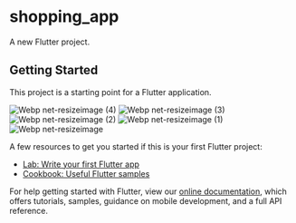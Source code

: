 # shopping_app

A new Flutter project.

## Getting Started

This project is a starting point for a Flutter application.

![Webp net-resizeimage (4)](https://user-images.githubusercontent.com/51057490/113165015-8bbad300-9239-11eb-9929-8f33f81640ce.png) ![Webp net-resizeimage (3)](https://user-images.githubusercontent.com/51057490/113165020-8bbad300-9239-11eb-8b7c-5c735e06cf3e.png)
![Webp net-resizeimage (2)](https://user-images.githubusercontent.com/51057490/113165024-8c536980-9239-11eb-8c84-875644c23aa7.png) ![Webp net-resizeimage (1)](https://user-images.githubusercontent.com/51057490/113165003-89f10f80-9239-11eb-8b89-f920e786f625.png)
![Webp net-resizeimage](https://user-images.githubusercontent.com/51057490/113165011-8b223c80-9239-11eb-8e7c-0e1f08830124.png)





A few resources to get you started if this is your first Flutter project:

- [Lab: Write your first Flutter app](https://flutter.dev/docs/get-started/codelab)
- [Cookbook: Useful Flutter samples](https://flutter.dev/docs/cookbook)

For help getting started with Flutter, view our
[online documentation](https://flutter.dev/docs), which offers tutorials,
samples, guidance on mobile development, and a full API reference.
